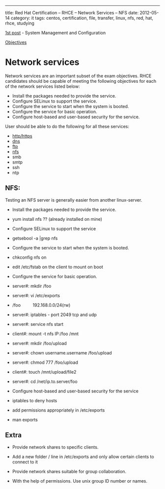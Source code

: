 ---
title: Red Hat Certification – RHCE – Network Services – NFS
date: 2012-05-14
category: it
tags: centos, certification, file, transfer, linux, nfs, red, hat, rhce, studying

[1st post](https://www.guldmyr.com/red-hat-certification-rhce-system-configuration-and-management-2/ "1st post") \- System Management and Configuration

[Objectives](https://www.redhat.com/training/courses/ex300/examobjective "on redhat.com")

# Network services

Network services are an important subset of the exam objectives. RHCE candidates should be capable of meeting the following objectives for each of the network services listed below:

- Install the packages needed to provide the service.
- Configure SELinux to support the service.
- Configure the service to start when the system is booted.
- Configure the service for basic operation.
- Configure host-based and user-based security for the service.

User should be able to do the following for all these services:

- [http/https](https://guldmyr.com/red-hat-certification-rhce-network-services-httpd)
- [dns](https://guldmyr.com/red-hat-certification-rhce-network-services-dns)
- [ftp](https://www.guldmyr.com/red-hat-certification-rhce-network-services-ftp)
- [nfs](https://www.guldmyr.com/red-hat-certification-rhce-network-services-nfs/)
- smb
- smtp
- ssh
- ntp

## NFS:

Testing an NFS server is generally easier from another linux-server.

- Install the packages needed to provide the service.

- yum install nfs ?? (already installed on mine)

- Configure SELinux to support the service

- getsebool -a |grep nfs

- Configure the service to start when the system is booted.

- chkconfig nfs on
- edit /etc/fstab on the client to mount on boot

- Configure the service for basic operation.

- server#: mkdir /foo
- server#: vi /etc/exports

- /foo          192.168.0.0/24(rw)

- server#: iptables - port 2049 tcp and udp
- server#: service nfs start
- client#: mount -t nfs IP:/foo /mnt
- server#: mkdir /foo/upload
- server#: chown username.username /foo/upload
- server#: chmod 777 /foo/upload
- client#: touch /mnt/upload/file2
- server#: cd /net/ip.to.server/foo

- Configure host-based and user-based security for the service

- iptables to deny hosts
- add permissions appropriately in /etc/exports

- man exports

## Extra

- Provide network shares to specific clients.

- Add a new folder / line in /etc/exports and only allow certain clients to connect to it

- Provide network shares suitable for group collaboration.

- With the help of permissions. Use unix group ID number or names.
